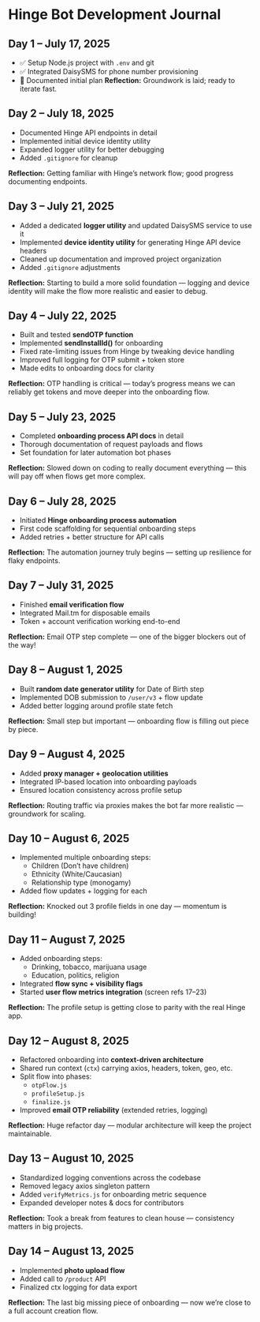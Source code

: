 # Hinge Bot Development Journal

## Day 1 – July 17, 2025
- ✅ Setup Node.js project with `.env` and git
- ✅ Integrated DaisySMS for phone number provisioning
- 📝 Documented initial plan
**Reflection:** Groundwork is laid; ready to iterate fast.

## Day 2 – July 18, 2025
- Documented Hinge API endpoints in detail  
- Implemented initial device identity utility  
- Expanded logger utility for better debugging  
- Added `.gitignore` for cleanup

**Reflection:** Getting familiar with Hinge’s network flow; good progress documenting endpoints.

## Day 3 – July 21, 2025
- Added a dedicated **logger utility** and updated DaisySMS service to use it  
- Implemented **device identity utility** for generating Hinge API device headers  
- Cleaned up documentation and improved project organization  
- Added `.gitignore` adjustments  

**Reflection:** Starting to build a more solid foundation — logging and device identity will make the flow more realistic and easier to debug.

## Day 4 – July 22, 2025
- Built and tested **sendOTP function**  
- Implemented **sendInstallId()** for onboarding  
- Fixed rate-limiting issues from Hinge by tweaking device handling  
- Improved full logging for OTP submit + token store  
- Made edits to onboarding docs for clarity  

**Reflection:** OTP handling is critical — today’s progress means we can reliably get tokens and move deeper into the onboarding flow.

## Day 5 – July 23, 2025
- Completed **onboarding process API docs** in detail  
- Thorough documentation of request payloads and flows  
- Set foundation for later automation bot phases  

**Reflection:** Slowed down on coding to really document everything — this will pay off when flows get more complex.

## Day 6 – July 28, 2025
- Initiated **Hinge onboarding process automation**  
- First code scaffolding for sequential onboarding steps  
- Added retries + better structure for API calls  

**Reflection:** The automation journey truly begins — setting up resilience for flaky endpoints.

## Day 7 – July 31, 2025
- Finished **email verification flow**  
- Integrated Mail.tm for disposable emails  
- Token + account verification working end-to-end  

**Reflection:** Email OTP step complete — one of the bigger blockers out of the way!

## Day 8 – August 1, 2025
- Built **random date generator utility** for Date of Birth step  
- Implemented DOB submission to `/user/v3` + flow update  
- Added better logging around profile state fetch  

**Reflection:** Small step but important — onboarding flow is filling out piece by piece.

## Day 9 – August 4, 2025
- Added **proxy manager + geolocation utilities**  
- Integrated IP-based location into onboarding payloads  
- Ensured location consistency across profile setup  

**Reflection:** Routing traffic via proxies makes the bot far more realistic — groundwork for scaling.

## Day 10 – August 6, 2025
- Implemented multiple onboarding steps:
  - Children (Don’t have children)  
  - Ethnicity (White/Caucasian)  
  - Relationship type (monogamy)  
- Added flow updates + logging for each  

**Reflection:** Knocked out 3 profile fields in one day — momentum is building!

## Day 11 – August 7, 2025
- Added onboarding steps:
  - Drinking, tobacco, marijuana usage  
  - Education, politics, religion  
- Integrated **flow sync + visibility flags**  
- Started **user flow metrics integration** (screen refs 17–23)  

**Reflection:** The profile setup is getting close to parity with the real Hinge app.

## Day 12 – August 8, 2025
- Refactored onboarding into **context-driven architecture**  
- Shared run context (`ctx`) carrying axios, headers, token, geo, etc.  
- Split flow into phases:
  - `otpFlow.js`  
  - `profileSetup.js`  
  - `finalize.js`  
- Improved **email OTP reliability** (extended retries, logging)  

**Reflection:** Huge refactor day — modular architecture will keep the project maintainable.

## Day 13 – August 10, 2025
- Standardized logging conventions across the codebase  
- Removed legacy axios singleton pattern  
- Added `verifyMetrics.js` for onboarding metric sequence  
- Expanded developer notes & docs for contributors  

**Reflection:** Took a break from features to clean house — consistency matters in big projects.

## Day 14 – August 13, 2025
- Implemented **photo upload flow**  
- Added call to `/product` API  
- Finalized ctx logging for data export  

**Reflection:** The last big missing piece of onboarding — now we’re close to a full account creation flow.
